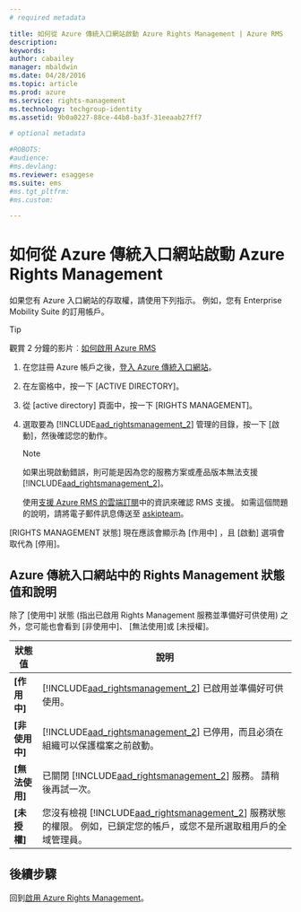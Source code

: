 ```yaml
---
# required metadata

title: 如何從 Azure 傳統入口網站啟動 Azure Rights Management | Azure RMS
description:
keywords:
author: cabailey
manager: mbaldwin
ms.date: 04/28/2016
ms.topic: article
ms.prod: azure
ms.service: rights-management
ms.technology: techgroup-identity
ms.assetid: 9b0a0227-88ce-44b8-ba3f-31eeaab27ff7

# optional metadata

#ROBOTS:
#audience:
#ms.devlang:
ms.reviewer: esaggese
ms.suite: ems
#ms.tgt_pltfrm:
#ms.custom:

---
```


# 如何從 Azure 傳統入口網站啟動 Azure Rights Management

如果您有 Azure 入口網站的存取權，請使用下列指示。 例如，您有 Enterprise Mobility Suite 的訂用帳戶。

> [!TIP]
> 觀賞 2 分鐘的影片︰[如何啟用 Azure RMS](https://channel9.msdn.com/series/pit-stop-enterprise-mobility-suite/activate-azure-rms)

1.  在您註冊 Azure 帳戶之後，[登入 Azure 傳統入口網站](http://go.microsoft.com/fwlink/p/?LinkID=275081)。

2.  在左窗格中，按一下 [ACTIVE DIRECTORY]。

3.  從 [active directory] 頁面中，按一下 [RIGHTS MANAGEMENT]。

4.  選取要為 [!INCLUDE[aad_rightsmanagement_2](../includes/aad_rightsmanagement_2_md.md)] 管理的目錄，按一下 [啟動]，然後確認您的動作。

    > [!NOTE]
    > 如果出現啟動錯誤，則可能是因為您的服務方案或產品版本無法支援 [!INCLUDE[aad_rightsmanagement_2](../includes/aad_rightsmanagement_2_md.md)]。
    >
    > 使用[支援 Azure RMS 的雲端訂閱](../get-started/requirements-subscriptions.md)中的資訊來確認 RMS 支援。 如需這個問題的說明，請將電子郵件訊息傳送至 [askipteam](mailto:askipteam?subject=I%20cannot%20activate%20RMS)。

[RIGHTS MANAGEMENT 狀態] 現在應該會顯示為 [作用中] ，且 [啟動] 選項會取代為 [停用]。

## Azure 傳統入口網站中的 Rights Management 狀態值和說明
除了 [使用中] 狀態 (指出已啟用 Rights Management 服務並準備好可供使用) 之外，您可能也會看到 [非使用中]、 [無法使用]或 [未授權]。

|狀態值|說明|
|----------------|---------------|
|**[作用中]**|[!INCLUDE[aad_rightsmanagement_2](../includes/aad_rightsmanagement_2_md.md)] 已啟用並準備好可供使用。|
|**[非使用中]**|[!INCLUDE[aad_rightsmanagement_2](../includes/aad_rightsmanagement_2_md.md)] 已停用，而且必須在組織可以保護檔案之前啟動。|
|**[無法使用]**|已關閉 [!INCLUDE[aad_rightsmanagement_2](../includes/aad_rightsmanagement_2_md.md)] 服務。 請稍後再試一次。|
|**[未授權]**|您沒有檢視 [!INCLUDE[aad_rightsmanagement_2](../includes/aad_rightsmanagement_2_md.md)] 服務狀態的權限。 例如，已鎖定您的帳戶，或您不是所選取租用戶的全域管理員。|

## 後續步驟
回到[啟用 Azure Rights Management](activate-service.md)。

<!--HONumber=Apr16_HO3-->


